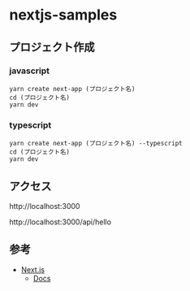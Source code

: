 # nextjs-samples

## プロジェクト作成

### javascript

```shell
yarn create next-app (プロジェクト名)
cd (プロジェクト名)
yarn dev
```

### typescript

```shell
yarn create next-app (プロジェクト名) --typescript
cd (プロジェクト名)
yarn dev
```


## アクセス

http://localhost:3000

http://localhost:3000/api/hello

## 参考

- [Next.js](https://nextjs.org/)
  - [Docs](https://nextjs.org/docs/getting-started)
